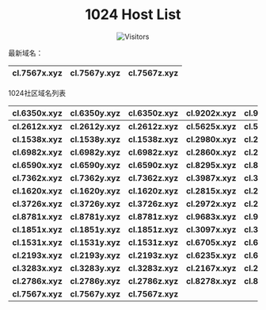 <h1 align="center">1024 Host List</h1>
<p align="center" class="shields">
    <img src="https://img.shields.io/endpoint?url=https%3A%2F%2Fhits.dwyl.com%2Fpooneyy%2F1024-Host-List.json%3Fshow%3Dunique&style=flat-square&label=%E8%AE%BF%E9%97%AE%E4%BA%BA%E6%95%B0&labelColor=pink&color=default" alt="Visitors"/>
</p>
最新域名：

| cl.7567x.xyz | cl.7567y.xyz | cl.7567z.xyz |
| ---- | ---- | ---- |

1024社区域名列表

| cl.6350x.xyz | cl.6350y.xyz | cl.6350z.xyz | cl.9202x.xyz | cl.9202y.xyz | cl.9202z.xyz |
| :---: | :---: | :---: | :---: | :---: | :---: |
| **cl.2612x.xyz** | **cl.2612y.xyz** | **cl.2612z.xyz** | **cl.5625x.xyz** | **cl.5625y.xyz** | **cl.5625z.xyz** |
| **cl.1538x.xyz** | **cl.1538y.xyz** | **cl.1538z.xyz** | **cl.2980x.xyz** | **cl.2980y.xyz** | **cl.2980z.xyz** |
| **cl.6982x.xyz** | **cl.6982y.xyz** | **cl.6982z.xyz** | **cl.2860x.xyz** | **cl.2860y.xyz** | **cl.2860z.xyz** |
| **cl.6590x.xyz** | **cl.6590y.xyz** | **cl.6590z.xyz** | **cl.8295x.xyz** | **cl.8295y.xyz** | **cl.8295z.xyz** |
| **cl.7362x.xyz** | **cl.7362y.xyz** | **cl.7362z.xyz** | **cl.3987x.xyz** | **cl.3987y.xyz** | **cl.3987z.xyz** |
| **cl.1620x.xyz** | **cl.1620y.xyz** | **cl.1620z.xyz** | **cl.2815x.xyz** | **cl.2815y.xyz** | **cl.2815z.xyz** |
| **cl.3726x.xyz** | **cl.3726y.xyz** | **cl.3726z.xyz** | **cl.2972x.xyz** | **cl.2972y.xyz** | **cl.2972z.xyz** |
| **cl.8781x.xyz** | **cl.8781y.xyz** | **cl.8781z.xyz** | **cl.9683x.xyz** | **cl.9683y.xyz** | **cl.9683z.xyz** |
| **cl.1851x.xyz** | **cl.1851y.xyz** | **cl.1851z.xyz** | **cl.3097x.xyz** | **cl.3097y.xyz** | **cl.3097z.xyz** |
| **cl.1531x.xyz** | **cl.1531y.xyz** | **cl.1531z.xyz** | **cl.6705x.xyz** | **cl.6705y.xyz** | **cl.6705z.xyz** |
| **cl.2193x.xyz** | **cl.2193y.xyz** | **cl.2193z.xyz** | **cl.6235x.xyz** | **cl.6235y.xyz** | **cl.6235z.xyz** |
| **cl.3283x.xyz** | **cl.3283y.xyz** | **cl.3283z.xyz** | **cl.2167x.xyz** | **cl.2167y.xyz** | **cl.2167z.xyz** |
| **cl.2786x.xyz** | **cl.2786y.xyz** | **cl.2786z.xyz** | **cl.8278x.xyz** | **cl.8278y.xyz** | **cl.8278z.xyz** |
| **cl.7567x.xyz** | **cl.7567y.xyz** | **cl.7567z.xyz** |

